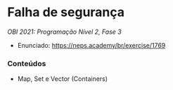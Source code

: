 # Falha de segurança
*OBI 2021: Programação Nível 2, Fase 3*

- Enunciado: https://neps.academy/br/exercise/1769

### Conteúdos
- Map, Set e Vector (Containers)